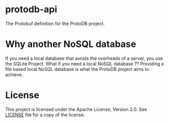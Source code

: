 # protodb-api
The Protobuf definition for the ProtoDB project.

# Why another NoSQL database
If you need a local database that avoids the overheads of a server, you use the SQLite Project.
What if you need a local NoSQL database ??
Providing a file based local NoSQL database is what the ProtoDB project aims to achieve.

# License
This project is licensed under the Apache License, Version 2.0.
See [LICENSE](LICENSE) file for a copy of the license.
